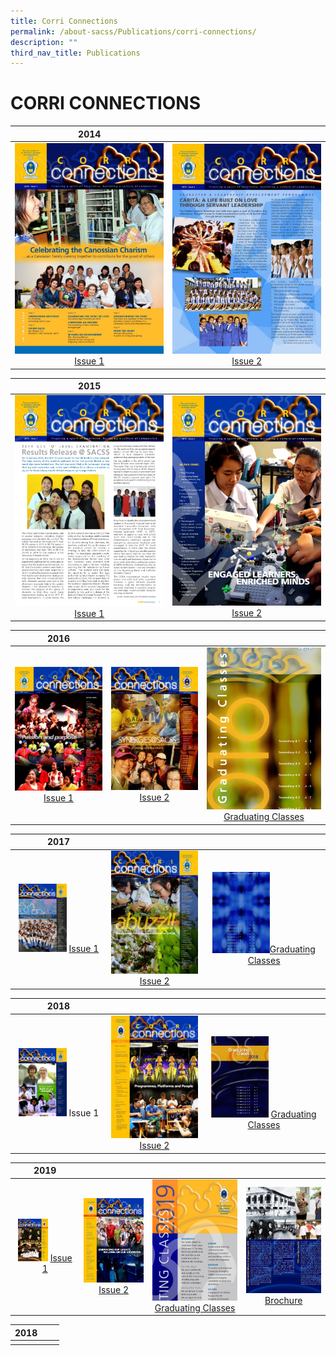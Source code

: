 ```yaml
---
title: Corri Connections
permalink: /about-sacss/Publications/corri-connections/
description: ""
third_nav_title: Publications
---
```

# CORRI CONNECTIONS

|  2014 |   | 
|:---:|:---:|
| ![](/images/About%20us/CORRI%20CONNECTIONS/corri14.jpg) <a href="/files/About%20us/SAC_14_CC-web.pdf" target = "_blank"> Issue 1 </a> | ![](/images/About%20us/CORRI%20CONNECTIONS/sac_corri_14_issue2.jpg) <a href="/files/About%20us/SAC_14_CC2-web.pdf" target = "_blank"> Issue 2 </a>  |

|2015  |   | 
|:---:|:---:|
|![](/images/About%20us/CORRI%20CONNECTIONS/SAC15-CORRI1-web_pages-to-jpg-0001.jpg) <a href="/files/About%20us/SAC15-CORRI1-web.pdf" target = "_blank"> Issue 1 </a>  | ![](/images/About%20us/CORRI%20CONNECTIONS/SAC15-CORRI_2-web_page-0001.jpg) <a href="/files/About%20us/SAC15-CORRI_2-web.pdf" target = "_blank"> Issue 2 </a> | 

|  2016 |   |   |
|:---:|:---:|:---:|
| ![](/images/About%20us/CORRI%20CONNECTIONS/SAC16-CORRI_1-web_pages-to-jpg-0001-724x1024.jpg) <a href="/files/About%20us/SAC16-CORRI_1-web.pdf" target = "_blank"> Issue 1 </a>   | ![](/images/About%20us/CORRI%20CONNECTIONS/SAC16_CC2-web_page-0001-724x1024.jpg) <a href="/files/About%20us/SAC16_CC2-web.pdf" target = "_blank"> Issue 2 </a> | ![](/images/About%20us/CORRI%20CONNECTIONS/SAC16_CC2-IN-web_page-0001.jpg) <a href="/files/About%20us/SAC16_CC2-IN-web.pdf" target = "_blank">Graduating Classes </a> |

|  2017 |   |   |
|:---:|:---:|:---:|
| <img src="/images/About%20us/CORRI%20CONNECTIONS/SAC17-CORRI-1-web-page-001-scaled.jpg" style="width:55%">  <a href="/files/About%20us/SAC17-CORRI-1-web.pdf" target = "_blank"> Issue 1 </a>  | ![](/images/About%20us/CORRI%20CONNECTIONS/SAC17-C2_Pub-web-page-001-724x1024.jpg) <a href="/files/About%20us/SAC17-C2_Pub-web.pdf" target = "_blank"> Issue 2 </a>  | <img src="/images/About%20us/CORRI%20CONNECTIONS/SAC17-CORRI2_Gradweb-page-001-1.jpg" style="width:50%"><a href="/files/About%20us/SAC17-CORRI2_Gradweb.pdf" target = "_blank">Graduating Classes</a>  |



|  2018 |   |   |
|:---:|:---:|:---:|
|<img src="/images/About%20us/CORRI%20CONNECTIONS/SAC18-CORRI-Issue1-app-page-001-2-scaled.jpg" style="width:55%"> Issue 1  | ![](/images/About%20us/CORRI%20CONNECTIONS/SAC18-CORRI_2-Pub-web-page-001-724x1024.jpg) <a href="/files/About%20us/SAC18-CORRI_2-Pub-web.pdf" target = "_blank">Issue 2</a>  |<img src="/images/About%20us/CORRI%20CONNECTIONS/SAC18-CORRI_2-Grad-web-page-001.jpg" style="width:50%"> <a href="/files/About%20us/SAC18-CORRI_2-Grad-web.pdf" target = "_blank">Graduating Classes</a>  |

|  2019 |   |   |   |
|:---:|:---:|:---:|:---:|
| <img src="/images/About%20us/CORRI%20CONNECTIONS/SAC19-CORRI-1-web-page-001-scaled.jpg" style="width:50%"> <a href="/files/About%20us/SAC19-CORRI-1-web.pdf" target = "_blank">Issue 1</a>   |  ![](/images/About%20us/CORRI%20CONNECTIONS/SAC19-CORRI-2-Pub-web-page-001-724x1024.jpg) <a href="/files/About%20us/SAC19-CORRI-2-Pub-web.pdf" target = "_blank">Issue 2</a>  | ![](/images/About%20us/CORRI%20CONNECTIONS/SAC19-CORRI-2-Grad-web-page-001-1.jpg)<a href="/files/About%20us/SAC19-CORRI-2-Grad-web.pdf" target = "_blank">Graduating Classes</a>   |  ![](/images/About%20us/CORRI%20CONNECTIONS/SAC19_PubBro-web-MM-page-001.jpg)  <a href="/files/About%20us/SAC19_PubBro-web-MM.pdf" target = "_blank">Brochure</a> |

|  2018 |   |   |
|:---:|:---:|:---:|
|   |   |   |